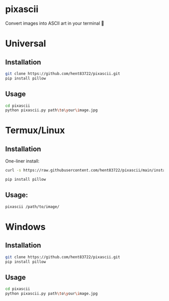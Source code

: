 # pixascii

Convert images into ASCII art in your terminal 🎨

# Universal

## Installation

```bash
git clone https://github.com/hent83722/pixascii.git
pip install pillow
```

## Usage

```Bash
cd pixascii
python pixascii.py path\to\your\image.jpg
```

# Termux/Linux 

## Installation
One-liner install:
```bash
curl -s https://raw.githubusercontent.com/hent83722/pixascii/main/install.sh | bash
```
```bash
pip install pillow
```
## Usage:
```bash
pixascii /path/to/image/
```

# Windows

## Installation

```bash
git clone https://github.com/hent83722/pixascii.git
pip install pillow
```

## Usage

```Bash
cd pixascii
python pixascii.py path\to\your\image.jpg
```

